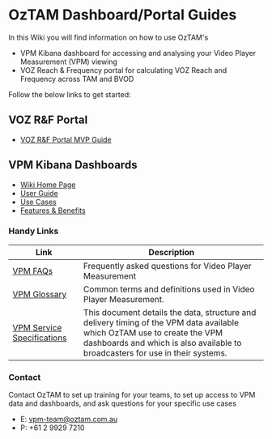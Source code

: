 # **OzTAM Dashboard/Portal Guides**

In this Wiki you will find information on how to use OzTAM's
- VPM Kibana dashboard for accessing and analysing your Video Player Measurement (VPM) viewing
- VOZ Reach & Frequency portal for calculating VOZ Reach and Frequency across TAM and BVOD 

Follow the below links to get started:

## **VOZ R&F Portal**
- [VOZ R&F Portal MVP Guide](https://github.com/oztam/dashboards/wiki/VOZ-R%26F-Portal-Guide)

## **VPM Kibana Dashboards**
- [Wiki Home Page](https://github.com/oztam/dashboards/wiki)
- [User Guide](https://github.com/oztam/dashboards/wiki/Video-Player-Measurement-(VPM)-Dashboards-V2.0)
- [Use Cases](https://github.com/oztam/dashboards/wiki/VPM-Dashboards-Use-Cases)
- [Features & Benefits](https://github.com/oztam/dashboards/wiki/VPM-Dashboards-Use-Cases#features--benefits)


### **Handy Links**
| Link | Description |
| --- | --- |
| [VPM FAQs](https://oztam.com.au/vpmfaqs.aspx) | Frequently asked questions for Video Player Measurement |
| [VPM Glossary](https://oztam.com.au/vpmtermsanddefinitions.aspx) | Common terms and definitions used in Video Player Measurement. |
| [VPM Service Specifications](https://github.com/oztam/oztam-specifications/wiki/VPM-Service-Specifications) | This document details the data, structure and delivery timing of the VPM data available which OzTAM use to create the VPM dashboards and which is also available to broadcasters for use in their systems. |

### Contact 
Contact OzTAM to set up training for your teams, to set up access to VPM data and dashboards, and ask questions for your specific use cases
- E: vpm-team@oztam.com.au
- P: +61 2 9929 7210
